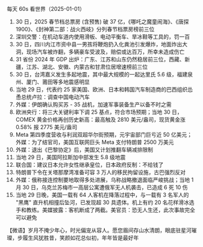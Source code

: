 每天 60s 看世界（2025-01-01）

1. 30 日，2025 春节档总票房 (含预售) 破 37 亿，《哪吒之魔童闹海》、《唐探 1900》、《封神第二部：战火西岐》分列春节档票房榜前三位
2. 深圳交警：在机动车道内使用滑板、电动平衡车、旱冰鞋等工具的，罚一百
3. 30 日，四川内江市资中县一男孩将鞭炮扔入化粪池引发爆炸，地面炸出大洞，现场汽车被炸翻，多辆豪车受波及，赔偿或达百万，所幸未造成伤亡
4. 31 省份 2024 年 GDP 出炉：广东、江苏和山东仍然稳居前三位，西藏、新疆，江苏、湖北、安徽、内蒙古和甘肃位居增速榜前三位
5. 30 日，台湾嘉义发生多起地震，其中最大规模的一起达里氏 5.6 级，福建泉州、厦门、莆田等多地震感明显
6. 当地 29 日，代表约 25 家美国、欧洲、日本和韩国汽车制造商的巴西组织怂恿总统卢拉：调查中国电动汽车
7. 外媒：伊朗确认购买苏 - 35 战机，加速军事装备生产以备不时之需
8. 欧洲央行：将三大关键利率下调 25 基点，符合市场预期；当地 30 日，COMEX 黄金价格再创历史新高：最高触及 2810 美元/盎司，现货黄金涨 0.58% 报 2775 美元/盎司
9. Meta 第四季度营收与利润双超华尔街预期，元宇宙部门巨亏近 50 亿美元；外媒：为了结官司，美国互联网巨头 Meta 支付特朗普 2500 万美元
10. 外媒：退出《巴黎协定》后，美国又计划推翻车辆减排限制
11. 当地 29 日，美国阿拉斯加中部发生 5.8 级地震
12. 联合国：建议日本允许女性继承皇位，日本政府反制：不给钱了
13. 特朗普下令在关塔那摩湾准备可容 3 万人的移民拘留设施，古巴强烈反对
14. 外媒：俄称接连控制要地取得多处进展，乌称战略撤退面临严峻挑战；当地 1 月 30 日，乌克兰苏梅市一高层公寓遭俄军无人机袭击，已造成 6 死 10 伤
15. 当地 29 日晚，美国一载有 64 人客机在降落过程中，与一载有 3 名军人的 "黑鹰" 直升机相撞后坠河，已发现超 30 具遗体。机上有约 20 名花样滑冰选手和教练。美媒披露：客机断成了两截。美官员：恐无人生还，此次事故完全可以避免

【微语】岁月不掩少年心，时光偏宠从容人。愿您眉间存山水清朗，眼底驻星河璀璨，步履生风犹胜昔，笑颜如花总似初，年年皆是最好年